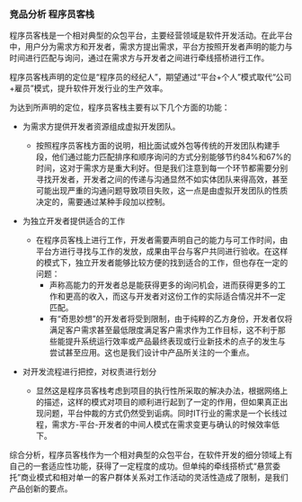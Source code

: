 ### 竞品分析 程序员客栈

程序员客栈是一个相对典型的众包平台，主要经营领域是软件开发活动。在此平台中，用户分为需求方和开发者，需求方提出需求，平台方按照开发者声明的能力与时间进行匹配与询问，通过在需求方与开发者之间进行牵线搭桥进行工作。

程序员客栈声明的定位是“程序员的经纪人”，期望通过“平台+个人”模式取代“公司+雇员”模式，提升软件开发行业的生产效率。

为达到所声明的定位，程序员客栈主要有以下几个方面的功能：

- 为需求方提供开发者资源组成虚拟开发团队。
  
  + 按照程序员客栈方面的说明，相比面试或外包等传统的开发团队构建手段，他们通过能力匹配排序和顺序询问的方式分别能够节约84%和67%的时间，这对于需求方是重大利好。但是我们注意到每一个环节都需要分别寻找开发者，开发者之间的传递与沟通显然不如实体团队来得高效，甚至可能出现严重的沟通问题导致项目失败，这一点是由虚拟开发团队的性质决定的，需要通过某种手段加以控制。
  
- 为独立开发者提供适合的工作
  
  + 在程序员客栈上进行工作，开发者需要声明自己的能力与可工作时间，由平台方进行寻找与工作的发放，成果由平台与客户共同进行验收。在这样的模式下，独立开发者能够比较方便的找到适合的工作，但也存在一定的问题：
    + 声称高能力的开发者总是能获得更多的询问机会，进而获得更多的工作和更高的收入，而这与开发者对这份工作的实际适合情况并不一定匹配。
    + 有“奇思妙想”的开发者将受到限制，由于纯粹的乙方身份，开发者仅将满足客户需求甚至最低限度满足客户需求作为工作目标，这不利于那些能提升系统运行效率或产品最终表现或行业新技术的点子的发生与尝试甚至应用。这也是我们设计中产品所关注的一个重点。
  
- 对开发流程进行把控，对权责进行划分

  - 显然这是程序员客栈考虑到项目的执行性所采取的解决办法，根据网络上的描述，这样的模式对项目的顺利进行起到了一定的作用，但如果真正出现问题，平台仲裁的方式仍然受到诟病。同时IT行业的需求是一个长线过程，需求方-平台-开发者的中间人模式在需求变更与确认的时候效率低下。

综合分析，程序员客栈作为一个相对典型的众包平台，在软件开发的细分领域上有自己的一套适应性功能，获得了一定程度的成功。但单纯的牵线搭桥式“悬赏委托”商业模式和相对单一的客户群体关系对工作活动的灵活性造成了限制，是我们产品创新的要点。